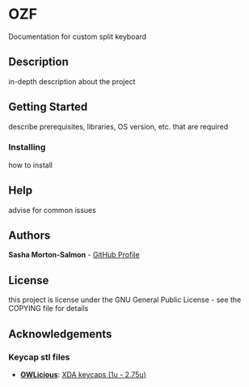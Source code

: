 # OZF

Documentation for custom split keyboard

## Description

in-depth description about the project

## Getting Started

describe prerequisites, libraries, OS version, etc. that are required

### Installing

how to install

## Help

advise for common issues

## Authors

**Sasha Morton-Salmon** - [GitHub Profile](https://github.com/clone-101/)

## License

this project is license under the GNU General Public License - see the COPYING file for details

## Acknowledgements

### Keycap stl files

- [**OWLicious**](https://www.printables.com/@OWLicious): [XDA keycaps (1u - 2.75u)](https://www.printables.com/model/828131-xda-keycaps-for-dust-proof-stems-remix/files)